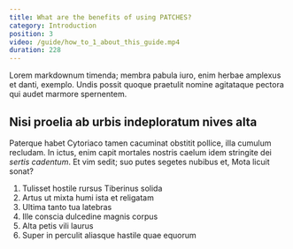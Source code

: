 ```yaml
---
title: What are the benefits of using PATCHES?
category: Introduction
position: 3
video: /guide/how_to_1_about_this_guide.mp4
duration: 228
---
```


Lorem markdownum timenda; membra pabula iuro, enim herbae amplexus et danti,
exemplo. Undis possit quoque praetulit nomine agitataque pectora qui audet
marmore spernentem.

## Nisi proelia ab urbis indeploratum nives alta

Paterque habet Cytoriaco tamen cacuminat obstitit pollice, illa cumulum
recludam. In ictus, enim capit mortales nostris caelum idem stringite dei
*sertis cadentum*. Et vim sedit; suo putes segetes nubibus et, Mota licuit
sonat?

1. Tulisset hostile rursus Tiberinus solida
2. Artus ut mixta humi ista et religatam
3. Ultima tanto tua latebras
4. Ille conscia dulcedine magnis corpus
5. Alta petis vili laurus
6. Super in perculit aliasque hastile quae equorum
